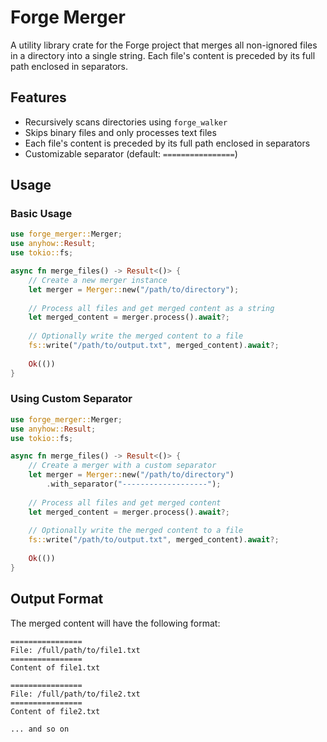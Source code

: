 # Forge Merger

A utility library crate for the Forge project that merges all non-ignored files in a directory into a single string. Each file's content is preceded by its full path enclosed in separators.

## Features

- Recursively scans directories using `forge_walker`
- Skips binary files and only processes text files
- Each file's content is preceded by its full path enclosed in separators
- Customizable separator (default: `================`)

## Usage

### Basic Usage

```rust
use forge_merger::Merger;
use anyhow::Result;
use tokio::fs;

async fn merge_files() -> Result<()> {
    // Create a new merger instance
    let merger = Merger::new("/path/to/directory");
    
    // Process all files and get merged content as a string
    let merged_content = merger.process().await?;
    
    // Optionally write the merged content to a file
    fs::write("/path/to/output.txt", merged_content).await?;
    
    Ok(())
}
```

### Using Custom Separator

```rust
use forge_merger::Merger;
use anyhow::Result;
use tokio::fs;

async fn merge_files() -> Result<()> {
    // Create a merger with a custom separator
    let merger = Merger::new("/path/to/directory")
        .with_separator("-------------------");
    
    // Process all files and get merged content
    let merged_content = merger.process().await?;
    
    // Optionally write the merged content to a file
    fs::write("/path/to/output.txt", merged_content).await?;
    
    Ok(())
}
```

## Output Format

The merged content will have the following format:

```
================
File: /full/path/to/file1.txt
================
Content of file1.txt

================
File: /full/path/to/file2.txt
================
Content of file2.txt

... and so on
```
